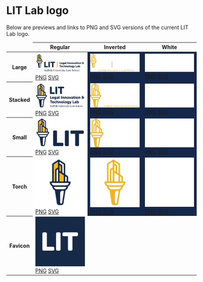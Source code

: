 # LIT Lab logo

Below are previews and links to PNG and SVG versions of the current LIT Lab logo.

<table>
  <thead>
    <tr>
      <td width="10%"></td>
      <th width="30%">Regular</th>
      <th width="30%">Inverted</th>
      <th width="30%">White</th>
    </tr>
  </thead>
  <tbody>
    <tr>
      <th>Large</th>
      <td style="background-color: white">
        <img alt="Large" src="./current-logo/png/lit-lab-logo-large.png">
        <a href="./current-logo/png/lit-lab-logo-large.png">PNG</a> <a href="./current-logo/svg/lit-lab-logo-large.svg">SVG</a>
      </td>
      <td style="background-color: #15284b">
        <img alt="Large inverted" src="./current-logo/png/lit-lab-logo-large-inverted.png">
        <a href="./current-logo/png/lit-lab-logo-large-inverted.png">PNG</a> <a href="./current-logo/svg/lit-lab-logo-large-inverted.svg">SVG</a>
      </td>
      <td style="background-color: #15284b">
        <img alt="Large white" src="./current-logo/png/lit-lab-logo-large-white.png">
        <a href="./current-logo/png/lit-lab-logo-large-white.png">PNG</a> <a href="./current-logo/svg/lit-lab-logo-large-white.svg">SVG</a>
      </td>
    <tr>
    <tr>
      <th>Stacked</th>
      <td style="background-color: white">
        <img alt="Stacked" src="./current-logo/png/lit-lab-logo-stacked.png">
        <a href="./current-logo/png/lit-lab-logo-stacked.png">PNG</a> <a href="./current-logo/svg/lit-lab-logo-stacked.svg">SVG</a>
      </td>
      <td style="background-color: #15284b">
        <img alt="Stacked inverted" src="./current-logo/png/lit-lab-logo-stacked-inverted.png">
        <a href="./current-logo/png/lit-lab-logo-stacked-inverted.png">PNG</a> <a href="./current-logo/svg/lit-lab-logo-stacked-inverted.svg">SVG</a>
      </td>
      <td style="background-color: #15284b">
        <img alt="Stacked white" src="./current-logo/png/lit-lab-logo-stacked-white.png">
        <a href="./current-logo/png/lit-lab-logo-stacked-white.png">PNG</a> <a href="./current-logo/svg/lit-lab-logo-stacked-white.svg">SVG</a>
      </td>
    <tr>
    <tr>
      <th>Small</th>
      <td style="background-color: white">
        <img alt="Small" src="./current-logo/png/lit-lab-logo-small.png">
        <a href="./current-logo/png/lit-lab-logo-small.png">PNG</a> <a href="./current-logo/svg/lit-lab-logo-small.svg">SVG</a>
      </td>
      <td style="background-color: #15284b">
        <img alt="Small inverted" src="./current-logo/png/lit-lab-logo-small-inverted.png">
        <a href="./current-logo/png/lit-lab-logo-small-inverted.png">PNG</a> <a href="./current-logo/svg/lit-lab-logo-small-inverted.svg">SVG</a>
      </td>
      <td style="background-color: #15284b">
        <img alt="Small white" src="./current-logo/png/lit-lab-logo-small-white.png">
        <a href="./current-logo/png/lit-lab-logo-small-white.png">PNG</a> <a href="./current-logo/svg/lit-lab-logo-small-white.svg">SVG</a>
      </td>
    <tr>
    <tr>
      <th>Torch</th>
      <td style="background-color: white">
        <img alt="Torch" src="./current-logo/png/lit-lab-torch.png">
        <a href="./current-logo/png/lit-lab-torch.png">PNG</a> <a href="./current-logo/svg/lit-lab-torch.svg">SVG</a>
      </td>
      <td style="background-color: #15284b">
        <img alt="Torch inverted" src="./current-logo/png/lit-lab-torch-inverted.png">
        <a href="./current-logo/png/lit-lab-torch-inverted.png">PNG</a> <a href="./current-logo/svg/lit-lab-torch-inverted.svg">SVG</a>
      </td>
      <td style="background-color: #15284b">
        <img alt="Torch white" src="./current-logo/png/lit-lab-torch-white.png">
        <a href="./current-logo/png/lit-lab-torch-white.png">PNG</a> <a href="./current-logo/svg/lit-lab-torch-white.svg">SVG</a>
      </td>
    <tr>
    <tr>
      <th>Favicon</th>
      <td style="background-color: white">
        <img alt="Favicon" src="./current-logo/png/lit-favicon.png">
        <a href="./current-logo/png/lit-favicon.png">PNG</a> <a href="./current-logo/svg/lit-favicon.svg">SVG</a>
      </td>
    <tr>
  </tbody>
</table>
